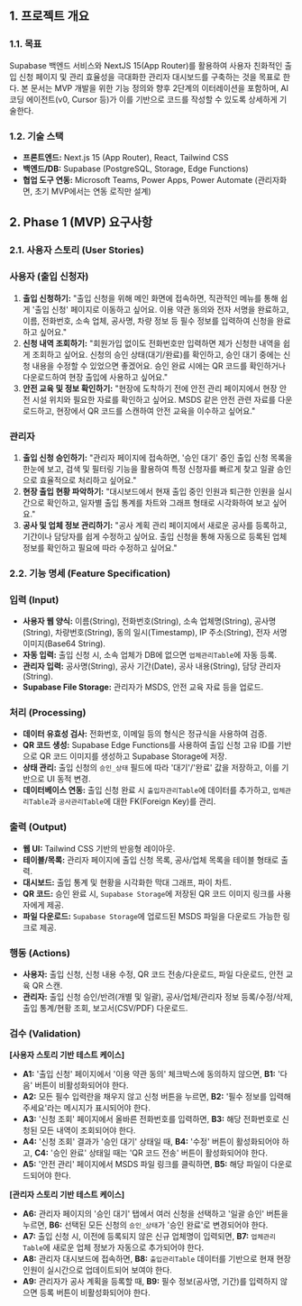 
## 1. 프로젝트 개요

### 1.1. 목표

Supabase 백엔드 서비스와 NextJS 15(App Router)를 활용하여 사용자 친화적인 출입 신청 페이지 및 관리 효율성을 극대화한 관리자 대시보드를 구축하는 것을 목표로 한다. 본 문서는 MVP 개발을 위한 기능 정의와 향후 2단계의 이터레이션을 포함하며, AI 코딩 에이전트(v0, Cursor 등)가 이를 기반으로 코드를 작성할 수 있도록 상세하게 기술한다.

### 1.2. 기술 스택

- **프론트엔드:** Next.js 15 (App Router), React, Tailwind CSS
- **백엔드/DB:** Supabase (PostgreSQL, Storage, Edge Functions)
- **협업 도구 연동:** Microsoft Teams, Power Apps, Power Automate (관리자화면, 초기 MVP에서는 연동 로직만 설계)

## 2. Phase 1 (MVP) 요구사항

### 2.1. 사용자 스토리 (User Stories)

### 사용자 (출입 신청자)

1. **출입 신청하기:** "출입 신청을 위해 메인 화면에 접속하면, 직관적인 메뉴를 통해 쉽게 '출입 신청' 페이지로 이동하고 싶어요. 이용 약관 동의와 전자 서명을 완료하고, 이름, 전화번호, 소속 업체, 공사명, 차량 정보 등 필수 정보를 입력하여 신청을 완료하고 싶어요."
2. **신청 내역 조회하기:** "회원가입 없이도 전화번호만 입력하면 제가 신청한 내역을 쉽게 조회하고 싶어요. 신청의 승인 상태(대기/완료)를 확인하고, 승인 대기 중에는 신청 내용을 수정할 수 있었으면 좋겠어요. 승인 완료 시에는 QR 코드를 확인하거나 다운로드하여 현장 출입에 사용하고 싶어요."
3. **안전 교육 및 정보 확인하기:** "현장에 도착하기 전에 안전 관리 페이지에서 현장 안전 시설 위치와 필요한 자료를 확인하고 싶어요. MSDS 같은 안전 관련 자료를 다운로드하고, 현장에서 QR 코드를 스캔하여 안전 교육을 이수하고 싶어요."

### 관리자

1. **출입 신청 승인하기:** "관리자 페이지에 접속하면, '승인 대기' 중인 출입 신청 목록을 한눈에 보고, 검색 및 필터링 기능을 활용하여 특정 신청자를 빠르게 찾고 일괄 승인으로 효율적으로 처리하고 싶어요."
2. **현장 출입 현황 파악하기:** "대시보드에서 현재 출입 중인 인원과 퇴근한 인원을 실시간으로 확인하고, 일자별 출입 통계를 차트와 그래프 형태로 시각화하여 보고 싶어요."
3. **공사 및 업체 정보 관리하기:** "공사 계획 관리 페이지에서 새로운 공사를 등록하고, 기간이나 담당자를 쉽게 수정하고 싶어요. 출입 신청을 통해 자동으로 등록된 업체 정보를 확인하고 필요에 따라 수정하고 싶어요."

### 2.2. 기능 명세 (Feature Specification)

### 입력 (Input)

- **사용자 웹 양식:** 이름(String), 전화번호(String), 소속 업체명(String), 공사명(String), 차량번호(String), 동의 일시(Timestamp), IP 주소(String), 전자 서명 이미지(Base64 String).
- **자동 입력:** 출입 신청 시, 소속 업체가 DB에 없으면 `업체관리Table`에 자동 등록.
- **관리자 입력:** 공사명(String), 공사 기간(Date), 공사 내용(String), 담당 관리자(String).
- **Supabase File Storage:** 관리자가 MSDS, 안전 교육 자료 등을 업로드.

### 처리 (Processing)

- **데이터 유효성 검사:** 전화번호, 이메일 등의 형식은 정규식을 사용하여 검증.
- **QR 코드 생성:** Supabase Edge Functions를 사용하여 출입 신청 고유 ID를 기반으로 QR 코드 이미지를 생성하고 Supabase Storage에 저장.
- **상태 관리:** 출입 신청의 `승인_상태` 필드에 따라 '대기'/'완료' 값을 저장하고, 이를 기반으로 UI 동적 변경.
- **데이터베이스 연동:** 출입 신청 완료 시 `출입자관리Table`에 데이터를 추가하고, `업체관리Table`과 `공사관리Table`에 대한 FK(Foreign Key)를 관리.

### 출력 (Output)

- **웹 UI:** Tailwind CSS 기반의 반응형 레이아웃.
- **테이블/목록:** 관리자 페이지에 출입 신청 목록, 공사/업체 목록을 테이블 형태로 출력.
- **대시보드:** 출입 통계 및 현황을 시각화한 막대 그래프, 파이 차트.
- **QR 코드:** 승인 완료 시, `Supabase Storage`에 저장된 QR 코드 이미지 링크를 사용자에게 제공.
- **파일 다운로드:** `Supabase Storage`에 업로드된 MSDS 파일을 다운로드 가능한 링크로 제공.

### 행동 (Actions)

- **사용자:** 출입 신청, 신청 내용 수정, QR 코드 전송/다운로드, 파일 다운로드, 안전 교육 QR 스캔.
- **관리자:** 출입 신청 승인/반려(개별 및 일괄), 공사/업체/관리자 정보 등록/수정/삭제, 출입 통계/현황 조회, 보고서(CSV/PDF) 다운로드.

### 검수 (Validation)

**[사용자 스토리 기반 테스트 케이스]**

- **A1:** '출입 신청' 페이지에서 '이용 약관 동의' 체크박스에 동의하지 않으면, **B1:** '다음' 버튼이 비활성화되어야 한다.
- **A2:** 모든 필수 입력란을 채우지 않고 신청 버튼을 누르면, **B2:** '필수 정보를 입력해주세요'라는 메시지가 표시되어야 한다.
- **A3:** '신청 조회' 페이지에서 올바른 전화번호를 입력하면, **B3:** 해당 전화번호로 신청된 모든 내역이 조회되어야 한다.
- **A4:** '신청 조회' 결과가 '승인 대기' 상태일 때, **B4:** '수정' 버튼이 활성화되어야 하고, **C4:** '승인 완료' 상태일 때는 'QR 코드 전송' 버튼이 활성화되어야 한다.
- **A5:** '안전 관리' 페이지에서 MSDS 파일 링크를 클릭하면, **B5:** 해당 파일이 다운로드되어야 한다.

**[관리자 스토리 기반 테스트 케이스]**

- **A6:** 관리자 페이지의 '승인 대기' 탭에서 여러 신청을 선택하고 '일괄 승인' 버튼을 누르면, **B6:** 선택된 모든 신청의 `승인_상태`가 '승인 완료'로 변경되어야 한다.
- **A7:** 출입 신청 시, 이전에 등록되지 않은 신규 업체명이 입력되면, **B7:** `업체관리Table`에 새로운 업체 정보가 자동으로 추가되어야 한다.
- **A8:** 관리자 대시보드에 접속하면, **B8:** `출입관리Table` 데이터를 기반으로 현재 현장 인원이 실시간으로 업데이트되어 보여야 한다.
- **A9:** 관리자가 공사 계획을 등록할 때, **B9:** 필수 정보(공사명, 기간)를 입력하지 않으면 등록 버튼이 비활성화되어야 한다.
